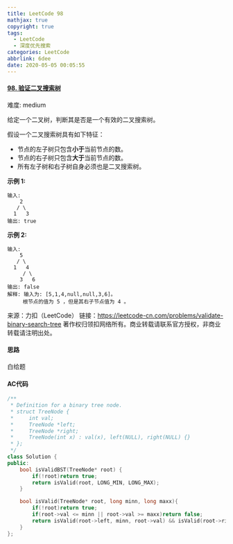 ```yaml
---
title: LeetCode 98
mathjax: true
copyright: true
tags:
  - LeetCode
  - 深度优先搜索
categories: LeetCode
abbrlink: 6dee
date: 2020-05-05 00:05:55
---
```


#### [98. 验证二叉搜索树](https://leetcode-cn.com/problems/validate-binary-search-tree/)

难度: medium

给定一个二叉树，判断其是否是一个有效的二叉搜索树。

假设一个二叉搜索树具有如下特征：

- 节点的左子树只包含**小于**当前节点的数。
- 节点的右子树只包含**大于**当前节点的数。
- 所有左子树和右子树自身必须也是二叉搜索树。

**示例 1:**

```
输入:
    2
   / \
  1   3
输出: true
```

<!--more-->

**示例 2:**

```
输入:
    5
   / \
  1   4
     / \
    3   6
输出: false
解释: 输入为: [5,1,4,null,null,3,6]。
     根节点的值为 5 ，但是其右子节点值为 4 。
```

来源：力扣（LeetCode）
链接：https://leetcode-cn.com/problems/validate-binary-search-tree
著作权归领扣网络所有。商业转载请联系官方授权，非商业转载请注明出处。

#### 思路

白给题

#### AC代码

```c++
/**
 * Definition for a binary tree node.
 * struct TreeNode {
 *     int val;
 *     TreeNode *left;
 *     TreeNode *right;
 *     TreeNode(int x) : val(x), left(NULL), right(NULL) {}
 * };
 */
class Solution {
public:
    bool isValidBST(TreeNode* root) {
        if(!root)return true;
        return isValid(root, LONG_MIN, LONG_MAX);
    }

    bool isValid(TreeNode* root, long minn, long maxx){
        if(!root)return true;
        if(root->val <= minn || root->val >= maxx)return false;
        return isValid(root->left, minn, root->val) && isValid(root->right, root->val, maxx);
    }
};
```





